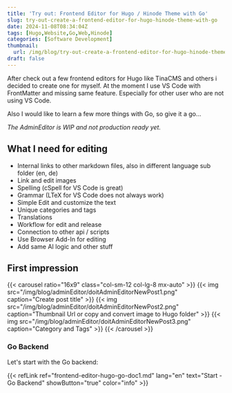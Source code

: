```yaml
---
title: 'Try out: Frontend Editor for Hugo / Hinode Theme with Go'
slug: try-out-create-a-frontend-editor-for-hugo-hinode-theme-with-go
date: 2024-11-08T08:34:04Z
tags: [Hugo,Website,Go,Web,Hinode]
categories: [Software Development]
thumbnail:
  url: /img/blog/try-out-create-a-frontend-editor-for-hugo-hinode-theme-with-go.png
draft: false
---
```


After check out a few frontend editors for Hugo like TinaCMS and others i decided to create one for myself. At the moment I use VS Code with FrontMatter and missing same feature.
Especially for other user who are not using VS Code.

Also I would like to learn a few more things with Go, so give it a go...

*The AdminEditor is WIP and not production ready yet.*

## What I need for editing

- Internal links to other markdown files, also in different language sub folder (en, de)
- Link and edit images
- Spelling (cSpell for VS Code is great)
- Grammar (LTeX for VS Code does not always work)
- Simple Edit and customize the text
- Unique categories and tags
- Translations
- Workflow for edit and release
- Connection to other api / scripts
- Use Browser Add-In for editing
- Add same AI logic and other stuff

## First impression

{{< carousel ratio="16x9" class="col-sm-12 col-lg-8 mx-auto" >}}
  {{< img src="/img/blog/adminEditor/doitAdminEditorNewPost1.png" caption="Create post title" >}}
  {{< img src="/img/blog/adminEditor/doitAdminEditorNewPost2.png" caption="Thumbnail Url or copy and convert image to Hugo folder" >}}
  {{< img src="/img/blog/adminEditor/doitAdminEditorNewPost3.png" caption="Category and Tags" >}}
{{< /carousel >}}

### Go Backend

Let's start with the Go backend:

{{< refLink ref="frontend-editor-hugo-go-doc1.md" lang="en" text="Start - Go Backend" showButton="true" color="info" >}}
